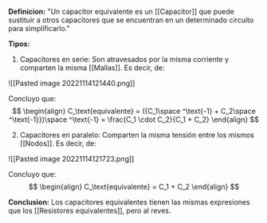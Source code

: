**Definicion:** 
"Un capacitor equivalente es un [[Capacitor]] que puede sustituir a otros capacitores que se encuentran en un determinado circuito para simplificarlo."

**Tipos:**
1. Capacitores en serie: Son atravesados por la misma corriente y comparten la misma [[Mallas]].
Es decir, de:

![[Pasted image 20221114121440.png]]

Concluyo que:
$$
\begin{align}
C_\text{equivalente} = ({C_1\space ^\text{-1} + C_2\space ^\text{-1}})\space ^\text{-1} = \frac{C_1 \cdot C_2}{C_1 + C_2}
\end{align}
$$

2. Capacitores en paralelo: Comparten la misma tensión entre los mismos [[Nodos]].
Es decir, de:

![[Pasted image 20221114121723.png]]

Concluyo que:
$$
\begin{align}
C_\text{equivalente} = C_1 + C_2
\end{align}
$$

**Conclusion:** Los capacitores equivalentes tienen las mismas expresiones que los [[Resistores equivalentes]], pero al reves.